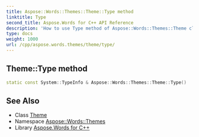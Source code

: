 ```yaml
---
title: Aspose::Words::Themes::Theme::Type method
linktitle: Type
second_title: Aspose.Words for C++ API Reference
description: 'How to use Type method of Aspose::Words::Themes::Theme class in C++.'
type: docs
weight: 1000
url: /cpp/aspose.words.themes/theme/type/
---
```

## Theme::Type method




```cpp
static const System::TypeInfo & Aspose::Words::Themes::Theme::Type()
```

## See Also

* Class [Theme](../)
* Namespace [Aspose::Words::Themes](../../)
* Library [Aspose.Words for C++](../../../)
